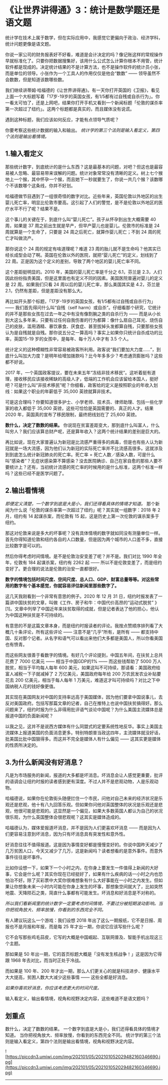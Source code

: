 # 《让世界讲得通》3：统计是数学题还是语文题

统计学在技术上属于数学，但在实际应用中，我感觉它更偏向于政治、经济学科，统计问题更像是语文题。

你说一家公司的财务报表好不好看，难道是会计决定的吗？像记账这样的常规操作早就标准化了。只要你把数据搜集好，该用什么公式怎么计算你根本不用管，统计软件都是现成的。决定统计结果的不是计算方法，也不是操作软件的统计员小张，而是单位的领导。小张作为一个工具人的作用仅仅是他会“数数” —— 领导虽然不会数数，但是知道该数哪些数。

我们继续讲蒂姆·哈福德的《让世界讲得通》。有一天你打开英国的《卫报》，看见上面一个大标题写着「17岁-19岁的英国女孩，有1/5都有过自残或自杀行为」。你一看太可怕了，还是上网吧，结果你打开手机又看到一个新闻标题「伦敦的谋杀率第一次超过了纽约」。这两个标题都是真实的，而且媒体没有说谎。

遇到这种标题，我们应该如何反应，才能有点领导气质呢？

你要考察这些统计数据的输入和输出。 *统计学的第三个法则是输入看定义，第四个法则是输出看情境。*

## 1.输入看定义

那些统计数字，到底统计的是什么东西？这是最基本的问题，对吧？但这也是最容易被人忽略、最容易带来误解的问题。统计对象常常没有清晰的定义。树上七个猴地上一个猴，其中怀孕一个猴，而且她下一秒就要生了，你说一共几个猴？该数哪个不该数哪个这条线，你并不好划。

哈福德做节目遇到了一组很奇怪的数字对比。近些年来，英国伦敦以外地区的出生婴儿死亡率，明显比伦敦市要高。这引起了人们的警觉，是不是伦敦以外地区的医疗水平不行了呢？结果不是。

这个事儿的关键在于，到底什么叫“婴儿死亡”。孩子从怀孕到出生大概需要 40 周，如果是 37 周之前出生就是早产，但早产婴儿也是婴儿。伦敦市的标准是 24 周就算是一个生命了，只要是 24 周之后死亡，就算作婴儿死亡；不到 24 周的死亡才叫做流产。

那你说这个 24 周的规定有啥道理呢？难道 23 周的胎儿就不是生命吗？他其实已经长成型会动了啊。英国在伦敦以外的医院，就把“婴儿死亡”的定义，划线到了 22 周。正是因为这个定义的差别，导致了两个地区的婴儿死亡率不同。

这个差距挺明显的。2010 年，美国的婴儿死亡率是千分之 6.1，芬兰是 2.3，人们因此纷纷指责美国，但是这里面也有定义不同的因素。美国医院普遍对婴儿的定义是 22 周。如果我们只看 24 周以后的婴儿死亡率，那么美国其实是 4.2，芬兰是 2.1，仍然有差距，但是差距没有那么大。

再比如开头那个标题，「17岁-19岁的英国女孩，有1/5都有过自残或自杀行为」—— 我们首先得问什么叫“自残（self harm）或自杀”。仔细看那个研究，它统计的并不是那些女孩在过去一年之中有没有像割腕之类的自杀行为 —— 而是从小长到大这么多年来，只要有过任何自我伤害的行为都算：像什么扇自己耳光、烧伤自己的皮肤，滥用酒精、暴饮暴食、厌食症、甚至拔掉头发都算自残，只要那些女孩认为是自残就是自残。那你说五分之一算高吗？事实上如果你只统计自杀成功的比率，英国15-19 岁的女孩中，是每年、每十万人中才有 3.5 个人。

统计定义的这种模糊性非常容易被政客所利用。政客说“我们要加大力度……”，到底什么叫加大力度？是明年给增加拨款吗？比今年多多少？考虑通货膨胀吗？这些都不好说。

2017 年，一个英国政客提议，要在未来五年“冻结非技术移民”。这听着挺有道理，接收移民应该接收稀缺的高级人才，低端的工作机会应该留给本国人，挺好吧？可是什么叫“非技术移民”呢？你细看，政客给的定义是按照职业的年收入划线：如果这个职业的年薪低于 35,000 英镑就算非技术。

可是这合理吗？你要知道很多护士、小学老师、技术员、律师助理、包括一些化学家的收入都低于 35,000 英镑，这些可恰恰是英国需要的、真正的人才。结果 2020 年，英国真的宣布了移民限制，最终把线划在了 25,600 英镑。

 **数什么，决定了数数的结果。** 你说现在贫富差距变大，那到底什么叫富人，什么叫穷人？我们应该算总财产呢，还是算年收入？这两个统计结果的差别是巨大的。

再比如说，现在大家普遍认为新冠是比流感严重得多的病毒，但是也有些人认为新冠就是一场大流感，因为他们认为新冠的实际死亡率并不比流感高很多。这就涉及到到底怎么统计新冠肺炎的死亡率。死亡率 = 死亡人数／感染人数，可是什么叫“感染者”？无症状感染算不算感染？没去医院确诊、自己在家自愈的那些人要不要统计上？还有，当初统计流感的死亡率的时候用的是什么标准，这两个标准一样吗？这些已经不是医学问题了。

## 2.输出看情境

 *即便定义清楚，一个数字到底是大是小，我们还得看具体的情境才知道。* 那个新闻为什么说「伦敦的谋杀率第一次超过了纽约」呢？其实就一组数字：2018 年 2 月，纽约有 14 起谋杀案，而伦敦有 15 起，这是历史上第一次伦敦的谋杀案多于纽约。

那这对伦敦来说是多大的坏事呢？没有具体情境的数字就如同没有测量单位一样。首先你得知道伦敦和纽约各自的人口数量，但是因为两个城市的人口差不多，直接比较数字是可以的。

然后你得考虑时间情境。是不是伦敦治安变差了呢？并不是。我们对比 1990 年全年，伦敦有 184 起谋杀案，纽约有 2262 起 —— 所以不是伦敦变差了，而是纽约变好了。更合理的说法是伦敦的治安一直都很好。

 **数字的情境包括时间尺度、空间尺度、总人口、GDP、财富总量等等。对这些常用的数字有个基本感觉，你就容易评估新闻里那些数字了。**

这几天我刚看到一个非常有意思的例子。2020 年 12 月 31 日，纽约时报发表了一篇讲中国扶贫的文章，叫做《工作、房子和牛：中国代价高昂的“运动式脱贫” 》[1]。文章中列举了中国近年来扶贫取得的成就，但是记者表达了他的担心，他认为中国这种扶贫是不可持续的。

有意思的不是这篇文章本身，而是纽约时报读者的评论。我按点赞顺序排列看了大概几十条评论，所有这些评论 —— 注意不是“几乎”所有，是所有 —— 都支持中国、反对那个记者。从名字和语气可以看出来他们大多都是美国人，所以你看美国也有愤青。

而这些网友很善于看数字的情境。有好几个评论提到，中国五年间，在扶贫上总共花费了 7000 亿美元 —— 相当于中国GDP的1% —— 而这些钱帮助了 5000 万人脱贫，相当于平均每人每年 600 美元，如果这叫不可持续，那请看：美国政府给富人减税一下子就减掉了 2 万亿美元，美国政府每年给 200 万农民发农业补贴要花去 200 亿美元，相当于每人每年 1 万美元，难道这才叫可持续吗？对比之下中国纳税人花的钱好像更值。

其实现在美国网友对中国的支持率远高于美国媒体，因为他们要拿中国说事儿，去反对美国政府。包括写那篇文章的记者，自己在推特上也说中国扶贫搞得好。那么问题来了，纽约时报为什么非得用批评语气谈论中国呢？为什么美国主流媒体总是报道中国的负面新闻呢？

以我之见，这并不是说西方媒体有什么同盟式的定要系统性地反华。事实上美国主流媒体上报道美国的负面消息更多。特别特朗普当政这四年，主流媒体就没好话，批美国比批中国狠得多。而这并不完全是媒体人有什么偏见 —— 这其实更是媒体的性质所决定的。

## 3.为什么新闻没有好消息？

凡是为市场服务的新闻，报道的大多都是坏消息。坏消息会让人感觉更重要，批评的语调会让纽约时报的读者感到更有深度。不过人并不是悲观动物，人是乐观动物。

哈福德说，如果你在伦敦街头随便拦住一个市民，问他对自己未来的经济状况是乐观还是悲观，他十有八九回答乐观。但如果你问他对英国整体的状况是乐观还是悲观，他很可能是悲观的。这显然是一个偏见，如果大多数英国人都认为自己的状况很乐观，为什么英国整体会很悲观呢？这其实是媒体造成的。

哈福德认为，媒体爱报道坏消息，并不是因为人们更喜欢坏消息 —— 而是因为人们更容易注意到坏消息，因为只有坏消息具有突发性和意外性。

好消息往往不值得报道。这是因为事情变好都是慢慢变好的。你说中国昨天减少了几万贫困人口，今天又减少了几万，这是新闻吗？读者想看的是意外事件。而意外事件往往是坏事件。

比如你设想一下，如果下一个小时之内，在你身上要发生一件值得上新闻的大好事，它会是什么呢？其实你现在已经挺好了，如果有什么疾病的话一小时之内也恐怕治不好。除了买彩票中大奖你很难想象有什么大好事能在一小时之内发生。但如果让你想象未来一小时内可能在你身上发生的坏事，那想象空间就大了，比如突然地震、天降陨石之类，简直什么事都有可能发生。坏消息和好消息是不对称的。

 *所以我们看新闻里的统计数字一定要考虑时间情境，不要过分被短期波动影响。当你把视角放大、频率放慢，你看到的东西完全不同。*

有人建议玩这么一个游戏：我们设想 2018 年出了这么一期报纸，它不是日报、周报也不是月报和年报，而是每 25 年才出一期，你说它应该写些什么呢？

它不会写那些鸡毛蒜皮，它写的大概是中国崛起、互联网普及、智能手机出现这三个主题。

那如果是 50 年出一期，它的首页标题大概是「没有发生核战争！」这是因为它得跟 1968 年去对比，而当时正处于冷战。

而如果是 100 年、200 年才出一期，那么人们更关心的就是科技进步、健康水平大大提高，贫困人数大大减少这些事情 —— 这些全都是好消息。

 *如果你喜欢好消息，你应该考虑更大的时间尺度。*

输入看定义，输出看情境，视角和视野决定内容，这些难道不是语文题吗？

## 划重点

数什么，决定了数数的结果。
一个数字到底是大是小，我们还得看具体的情境才知道。
当你把视角放大、频率放慢，你看到的东西完全不同。
统计学的第三个法则是输入看定义，第四个法则是输出看情境，视角和视野决定内容。

![https://piccdn3.umiwi.com/img/202101/05/202101052029482160346690.jpg](https://piccdn3.umiwi.com/img/202101/05/202101052029482160346690.jpg)

---
